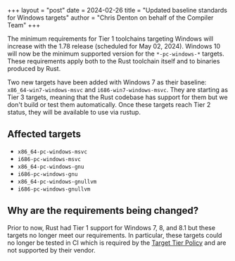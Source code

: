 +++
layout = "post"
date = 2024-02-26
title = "Updated baseline standards for Windows targets"
author = "Chris Denton on behalf of the Compiler Team"
+++

The minimum requirements for Tier 1 toolchains targeting Windows will increase with the 1.78 release (scheduled for May 02, 2024).
Windows 10 will now be the minimum supported version for the `*-pc-windows-*` targets.
These requirements apply both to the Rust toolchain itself and to binaries produced by Rust.

Two new targets have been added with Windows 7 as their baseline: `x86_64-win7-windows-msvc` and `i686-win7-windows-msvc`.
They are starting as Tier 3 targets, meaning that the Rust codebase has support for them but we don't build or test them automatically.
Once these targets reach Tier 2 status, they will be available to use via rustup.

## Affected targets

- `x86_64-pc-windows-msvc`
- `i686-pc-windows-msvc`
- `x86_64-pc-windows-gnu`
- `i686-pc-windows-gnu`
- `x86_64-pc-windows-gnullvm`
- `i686-pc-windows-gnullvm`

## Why are the requirements being changed?

Prior to now, Rust had Tier 1 support for Windows 7, 8, and 8.1 but these targets no longer meet our requirements.
In particular, these targets could no longer be tested in CI which is required by the [Target Tier Policy](https://doc.rust-lang.org/rustc/target-tier-policy.html#tier-1-target-policy) and are not supported by their vendor.
